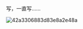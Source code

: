 写，一直写……

![42a3306883d83e8a2e48a](https://github.com/ddtoys/ziyanziyu/assets/101969659/a1529ecb-2d35-4621-91c4-7e45997b0333)
